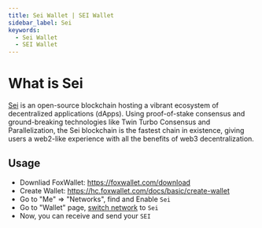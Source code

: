 ```yaml
---
title: Sei Wallet | SEI Wallet
sidebar_label: Sei
keywords:
  - Sei Wallet
  - SEI Wallet
---
```


# What is Sei
[Sei](https://www.sei.io/) is an open-source blockchain hosting a vibrant ecosystem of decentralized applications (dApps). Using proof-of-stake consensus and ground-breaking technologies like Twin Turbo Consensus and Parallelization, the Sei blockchain is the fastest chain in existence, giving users a web2-like experience with all the benefits of web3 decentralization.  


## Usage
* Downliad FoxWallet: https://foxwallet.com/download
* Create Wallet: https://hc.foxwallet.com/docs/basic/create-wallet
* Go to "Me" => "Networks", find and Enable `Sei` 
* Go to "Wallet" page, [switch network](https://hc.foxwallet.com/docs/basic/manage-funds#switch-networks) to `Sei`
* Now, you can receive and send your `SEI`
